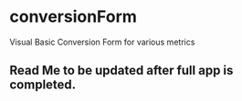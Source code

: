 # conversionForm
Visual Basic Conversion Form for various metrics

## Read Me to be updated after full app is completed.

